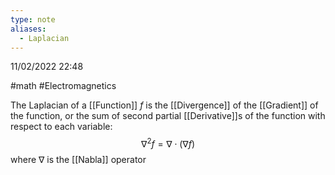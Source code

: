 ```yaml
---
type: note
aliases:
  - Laplacian
---
```

11/02/2022 22:48

  #math #Electromagnetics 

The Laplacian of a [[Function]] $f$ is the [[Divergence]] of the [[Gradient]] of the function, or the sum of second partial [[Derivative]]s of the function with respect to each variable:
$$
\nabla^2f=\nabla\cdot(\nabla f)
$$
where $\nabla$ is the [[Nabla]] operator
